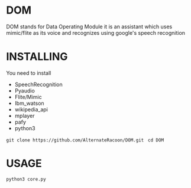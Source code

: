 # DOM
DOM stands for Data Operating Module
it is an assistant which uses mimic/flite as its voice
and recognizes using google's speech recognition 
# INSTALLING
You need to install
- SpeechRecognition
- Pyaudio
- Flite/Mimic
- Ibm_watson
- wikipedia_api
- mplayer
- pafy
- python3

`
git clone https://github.com/AlternateRacoon/DOM.git 
`
`
cd DOM
`
# USAGE
`
python3 core.py 
`
